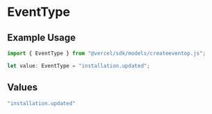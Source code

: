 # EventType

## Example Usage

```typescript
import { EventType } from "@vercel/sdk/models/createeventop.js";

let value: EventType = "installation.updated";
```

## Values

```typescript
"installation.updated"
```
